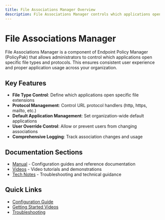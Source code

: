 ```yaml
---
title: File Associations Manager Overview
description: File Associations Manager controls which applications open specific file types
---
```


# File Associations Manager

File Associations Manager is a component of Endpoint Policy Manager (PolicyPak) that allows administrators to control which applications open specific file types and protocols. This ensures consistent user experience and proper application usage across your organization.

## Key Features

- **File Type Control**: Define which applications open specific file extensions
- **Protocol Management**: Control URL protocol handlers (http, https, mailto, etc.)
- **Default Application Management**: Set organization-wide default applications
- **User Override Control**: Allow or prevent users from changing associations
- **Comprehensive Logging**: Track association changes and usage

## Documentation Sections

- [Manual](manual/) - Configuration guides and reference documentation
- [Videos](videolearningcenter/) - Video tutorials and demonstrations
- [Tech Notes](knowledgebase/) - Troubleshooting and technical guidance

## Quick Links

- [Configuration Guide](manual/configuration)
- [Getting Started Videos](videolearningcenter/gettingstarted)
- [Troubleshooting](knowledgebase/troubleshooting)
